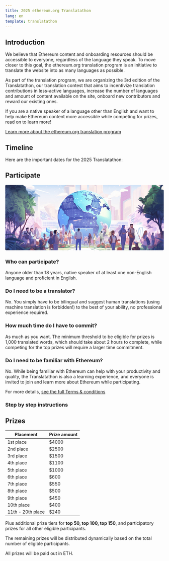 ```yaml
---
title: 2025 ethereum.org Translatathon
lang: en
template: translatathon
---
```


<CardContainer>
  <EmojiCard
    emoji=':globe_with_meridians:'
    title='Translate ethereum.org'
    description='Translate ethereum.org content into your language to help more people learn about Ethereum'
  />
  <EmojiCard
    emoji=':trophy:'
    title='Win prizes'
    description='Win a share on the prize pool based on your position on the leaderboard'
  />
  <EmojiCard
    emoji=':bulb:'
    title='Learn about Ethereum'
    description='Learn more about Ethereum while translating and competing for prizes'
  />
</CardContainer>

## Introduction

We believe that Ethereum content and onboarding resources should be accessible to everyone, regardless of the language they speak.
To move closer to this goal, the ethereum.org translation program is an initiative to translate the website into as many languages as possible. 

As part of the translation program, we are organizing the 3rd edition of the Translatathon, our translation contest that aims to incentivize translation contributions in less-active languages, increase the number of languages and amount of content available on the site, onboard new contributors and reward our existing ones.

If you are a native speaker of a language other than English and want to help make Ethereum content more accessible while competing for prizes, read on to learn more!

[Learn more about the ethereum.org translation program](/contributing/translation-program/)

## Timeline

Here are the important dates for the 2025 Translatathon:

<DatesAndTimeline />

<TranslatathonInANutshell />

## Participate

![Image of community and globe](./participate.png)

<TwoColumnContent>
  <CardContent>
    <h3 className="mt-6 mb-3">Who can participate?</h3>
    Anyone older than 18 years, native speaker of at least one non-English language and proficient in English.
  </CardContent>
  <CardContent>
    <h3 className="mt-6 mb-3">Do I need to be a translator?</h3>
    No. You simply have to be bilingual and suggest human translations (using machine translation is forbidden!) to the best of your ability, no professional experience required.
  </CardContent>
</TwoColumnContent>

<TwoColumnContent>
  <CardContent>
  <h3 className="mt-6 mb-3">How much time do I have to commit?</h3>
    As much as you want. The minimum threshold to be eligible for prizes is 1,000 translated words, which should take about 2 hours to complete, while competing for the top prizes will require a larger time commitment.
  </CardContent>
  <CardContent>
    <h3 className="mt-6 mb-3">Do I need to be familiar with Ethereum?</h3>
    No. While being familiar with Ethereum can help with your productivity and quality, the Translatathon is also a learning experience, and everyone is invited to join and learn more about Ethereum while participating.
  </CardContent>
</TwoColumnContent>

For more details, [see the full Terms & conditions](/contributing/translation-program/translatathon/terms-and-conditions)

### Step by step instructions

<StepByStepInstructions />

## Prizes

| Placement         | Prize amount |
|-------------------|--------------|
| 1st place         | $4000        |
| 2nd place         | $2500        |
| 3rd place         | $1500        |
| 4th place         | $1100        |
| 5th place         | $1000        |
| 6th place         | $600         |
| 7th place         | $550         |
| 8th place         | $500         |
| 9th place         | $450         |
| 10th place        | $400         |
| 11th - 20th place | $240         |

Plus additional prize tiers for **top 50, top 100, top 150**, and participatory prizes for all other eligible participants.

The remaining prizes will be distributed dynamically based on the total number of eligible participants.

All prizes will be paid out in ETH.

<TranslatathonCalendar />

<ApplyNow />
